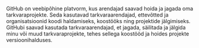 GitHub on veebipõhine platvorm, kus arendajad saavad hoida ja jagada oma tarkvaraprojekte. Seda kasutavad tarkvaraarendajad, ettevõtted ja organisatsioonid koodi haldamiseks, koostööks ning projektide jälgimiseks.
GitHubi saavad kasutada tarkvaraarendajad, et jagada, säilitada ja jälgida minu või muud tarkvaraprojekte, tehes sellega koostööd ja hoides projekte versioonihalduses.
